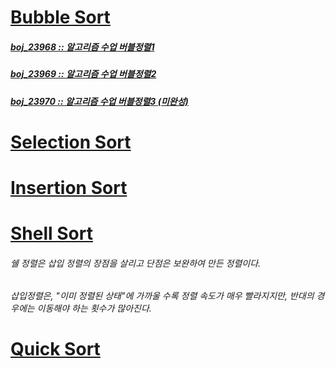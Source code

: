 # [Bubble Sort](./Bubble/BubbleSort.java)
##### [boj_23968 :: 알고리즘 수업 버블정렬1](./Bubble/boj_23968.java)
##### [boj_23969 :: 알고리즘 수업 버블정렬2](./Bubble/boj_23969.java)
##### [boj_23970 :: 알고리즘 수업 버블정렬3 (미완성)](./Bubble/boj_23970.java)
# [Selection Sort](./Selection/StraightSelectionSort.java)
# [Insertion Sort](./Insertion/StraightInsertionSort.java)
# [Shell Sort](./Insertion/ShellSort.java)
###### 쉘 정렬은 삽입 정렬의 장점을 살리고 단점은 보완하여 만든 정렬이다.
###### 삽입정렬은, "이미 정렬된 상태"에 가까울 수록 정렬 속도가 매우 빨라지지만, 반대의 경우에는 이동해야 하는 횟수가 많아진다.
# [Quick Sort](./Quick/QuickSort.java)